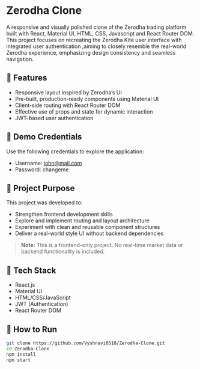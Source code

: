 # Zerodha Clone

A responsive and visually polished clone of the Zerodha trading platform built with React, Material UI, HTML, CSS, Javascript and React Router DOM. This project focuses on recreating the Zerodha Kite user interface with integrated user authentication ,aiming to closely resemble the real-world Zerodha experience, emphasizing design consistency and seamless navigation.

## 🚀 Features

- Responsive layout inspired by Zerodha’s UI
- Pre-built, production-ready components using Material UI
- Client-side routing with React Router DOM
- Effective use of props and state for dynamic interaction
- JWT-based user authentication

## 🔐 Demo Credentials

Use the following credentials to explore the application:

- Username: john@mail.com
- Password: changeme

 ## 🎯 Project Purpose

  This project was developed to:

- Strengthen frontend development skills
- Explore and implement routing and layout architecture
- Experiment with clean and reusable component structures
- Deliver a real-world style UI without backend dependencies
 > **Note:** This is a frontend-only project. No real-time market data or backend functionality is included.

## 🧰 Tech Stack

- React.js
- Material UI
- HTML/CSS/JavaScript
- JWT (Authentication)
- React Router DOM

## 🚀 How to Run

```bash
git clone https://github.com/Vyshnavi0510/Zerodha-Clone.git
cd Zerodha-Clone
npm install
npm start
```
